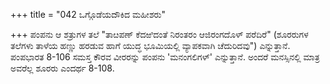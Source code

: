 +++
title = "042 ಒಗ್ಗೊಡೆಯದೌಕಿದ ಮಹೀಶರು"

+++
ಪಂಪನು ಆ ಶತ್ರುಗಳ ತಲೆ "ತಾೞಪಣ್ ಕೆದಱಿದಂತೆ ನಿರಂತರಂ ಆಜಿರಂಗದೊಳ್ ಪರೆದಿರೆ" (ಶೂರರುಗಳ ತಲೆಗಳು ತಾಳೆಯ ಹಣ್ಣು ಹರಡುವ ಹಾಗೆ ಯುದ್ಧ ಭೂಮಿಯಲ್ಲಿ  ವ್ಯಾಪಕವಾಗಿ ಚೆದುರಿದವು") ಎನ್ನುತ್ತಾನೆ. ಪಂಪಭಾರತ 8-106 ಸಮಸ್ತ ಕೌರವ ವೀರರನ್ನು ಪಂಪನು 'ಮನಂಗಲಿಗಳ್' ಎನ್ನುತ್ತಾನೆ. ಅಂದರೆ ಮನಸ್ಸಿನಲ್ಲಿ ಮಾತ್ರ ಅವರೆಲ್ಲ ಶೂರರು ಎಂದರ್ಥ 8-108.